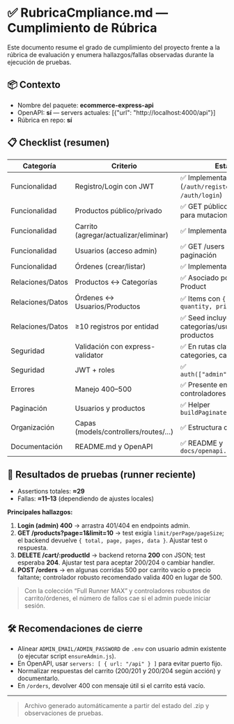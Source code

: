 # ✅ RubricaCmpliance.md — Cumplimiento de Rúbrica

Este documento resume el grado de cumplimiento del proyecto frente a la rúbrica de evaluación y enumera hallazgos/fallas observadas durante la ejecución de pruebas.

## 📦 Contexto
- Nombre del paquete: **ecommerce-express-api**
- OpenAPI: **sí** — servers actuales: [{"url": "http://localhost:4000/api"}]
- Rúbrica en repo: **sí**

## 📋 Checklist (resumen)
| Categoría | Criterio | Estado |
|---|---|---|
| Funcionalidad | Registro/Login con JWT | ✅ Implementado (`/auth/register`, `/auth/login`) |
| Funcionalidad | Productos público/privado | ✅ GET público / ✅ admin para mutaciones |
| Funcionalidad | Carrito (agregar/actualizar/eliminar) | ✅ Implementado (`/cart`) |
| Funcionalidad | Usuarios (acceso admin) | ✅ GET /users con paginación |
| Funcionalidad | Órdenes (crear/listar) | ✅ Implementado (`/orders`) |
| Relaciones/Datos | Productos ↔ Categorías | ✅ Asociado por `category` en Product |
| Relaciones/Datos | Órdenes ↔ Usuarios/Productos | ✅ Items con `{ product, quantity, price }` |
| Relaciones/Datos | ≥10 registros por entidad | ✅ Seed incluye ≥10 categorías/usuarios y ≥12 productos |
| Seguridad | Validación con express-validator | ✅ En rutas clave (products, categories, cart) |
| Seguridad | JWT + roles | ✅ `auth(["admin","customer"])` |
| Errores | Manejo 400–500 | ✅ Presente en controladores |
| Paginación | Usuarios y productos | ✅ Helper `buildPaginatedResult` |
| Organización | Capas (models/controllers/routes/…) | ✅ Estructura clara |
| Documentación | README.md y OpenAPI | ✅ README y `docs/openapi.yaml` |

## 🧪 Resultados de pruebas (runner reciente)
- Assertions totales: **≈29**
- Fallas: **≈11–13** (dependiendo de ajustes locales)

**Principales hallazgos:**
1. **Login (admin) 400** → arrastra 401/404 en endpoints admin.
2. **GET /products?page=1&limit=10** → test exigía `limit/perPage/pageSize`; el backend devuelve `{ total, page, pages, data }`. Ajustar test o respuesta.
3. **DELETE /cart/:productId** → backend retorna **200** con JSON; test esperaba **204**. Ajustar test para aceptar 200/204 o cambiar handler.
4. **POST /orders** → en algunas corridas 500 por carrito vacío o precio faltante; controlador robusto recomendado valida 400 en lugar de 500.

> Con la colección “Full Runner MAX” y controladores robustos de carrito/órdenes, el número de fallos cae si el admin puede iniciar sesión.

## 🛠️ Recomendaciones de cierre
- Alinear `ADMIN_EMAIL/ADMIN_PASSWORD` de `.env` con usuario admin existente (o ejecutar script `ensureAdmin.js`).
- En OpenAPI, usar `servers: [ { url: "/api" } ]` para evitar puerto fijo.
- Normalizar respuestas del carrito (200/201 y 200/204 según acción) y documentarlo.
- En `/orders`, devolver 400 con mensaje útil si el carrito está vacío.

---

> Archivo generado automáticamente a partir del estado del .zip y observaciones de pruebas.
